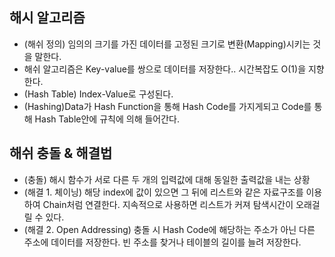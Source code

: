 ## 해시 알고리즘
- (해쉬 정의) 임의의 크기를 가진 데이터를 고정된 크기로 변환(Mapping)시키는 것을 말한다.
- 해쉬 알고리즘은 Key-value를 쌍으로 데이터를 저장한다.. 시간복잡도 O(1)을 지향한다.
- (Hash Table) Index-Value로 구성된다. 
- (Hashing)Data가 Hash Function을 통해 Hash Code를 가지게되고 Code를 통해 Hash Table안에 규칙에 의해 들어간다.

## 해쉬 충돌 & 해결법
- (충돌) 해시 함수가 서로 다른 두 개의 입력값에 대해 동일한 출력값을 내는 상황
- (해결 1. 체이닝) 해당 index에 값이 있으면 그 뒤에 리스트와 같은 자료구조를 이용하여 Chain처럼 연결한다. 지속적으로 사용하면 리스트가 커져 탐색시간이 오래걸릴 수 있다.
- (해결 2. Open Addressing) 충돌 시 Hash Code에 해당하는 주소가 아닌 다른 주소에 데이터를 저장한다. 빈 주소를 찾거나 테이블의 길이를 늘려 저장한다.
